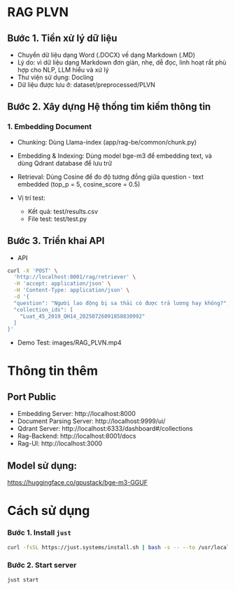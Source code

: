 # RAG PLVN

## Bước 1. Tiền xử lý dữ liệu
- Chuyển dữ liệu dạng Word (.DOCX) về dạng Markdown (.MD)
- Lý do: vì dữ liệu dạng Markdown đơn giản, nhẹ, dễ đọc, linh hoạt rất phù hợp cho NLP, LLM hiểu và xử lý
- Thư viện sử dụng: Docling
- Dữ liệu được lưu ở: dataset/preprocessed/PLVN

## Bước 2. Xây dựng Hệ thống tim kiếm thông tin
### 1. Embedding Document
- Chunking: Dùng Llama-index (app/rag-be/common/chunk.py)
- Embedding & Indexing: Dùng model bge-m3 để embedding text, và dùng Qdrant database để lưu trữ
- Retrieval: Dùng Cosine để đo độ tương đồng giữa question - text embedded (top_p = 5, cosine_score = 0.5)

- Vị trí test:
    - Kết quả: test/results.csv
    - File test: test/test.py

## Bước 3. Triển khai API 

- API

```bash
curl -X 'POST' \
  'http://localhost:8001/rag/retriever' \
  -H 'accept: application/json' \
  -H 'Content-Type: application/json' \
  -d '{
  "question": "Người lao động bị sa thải có được trả lương hay không?",
  "collection_ids": [
    "Luat_45_2019_QH14_20250726091858830992"
  ]
}'
```
- Demo Test: images/RAG_PLVN.mp4


# Thông tin thêm
## Port Public
- Embedding Server: http://localhost:8000
- Document Parsing Server: http://localhost:9999/ui/
- Qdrant Server: http://localhost:6333/dashboard#/collections
- Rag-Backend: http://localhost:8001/docs
- Rag-UI: http://localhost:3000

## Model sử dụng:
https://huggingface.co/gpustack/bge-m3-GGUF


# Cách sử dụng

### Bước 1. Install `just`
```bash
curl -fsSL https://just.systems/install.sh | bash -s -- --to /usr/local/bin
```

### Bước 2. Start server
```bash
just start
```

